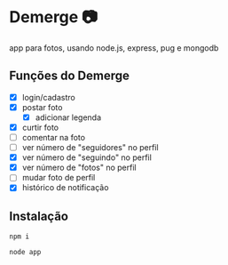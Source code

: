 # Demerge :camera:
app para fotos, usando node.js, express, pug e mongodb

## Funções do Demerge

- [x] login/cadastro
- [x] postar foto
  - [x] adicionar legenda
- [x] curtir foto
- [ ] comentar na foto
- [ ] ver número de "seguidores" no perfil
- [x] ver número de "seguindo" no perfil
- [x] ver número de "fotos" no perfil
- [ ] mudar foto de perfil
- [x] histórico de notificação

## Instalação
```
npm i
```
```
node app
```
